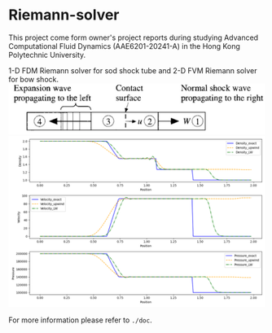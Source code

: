 # Riemann-solver
This project come form owner's project reports during studying Advanced Computational Fluid Dynamics (AAE6201-20241-A) in the Hong Kong Polytechnic University.

1-D FDM Riemann solver for sod shock tube and 2-D FVM Riemann solver for bow shock. 
![](./img/Project1.jpg)
![](./img/project1_space.png)


For more information please refer to ```./doc```.
